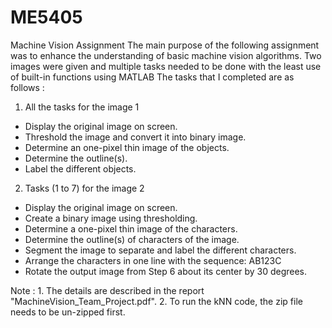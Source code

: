 # ME5405
Machine Vision Assignment
The main purpose of the following assignment was to enhance the understanding of basic machine vision algorithms.
Two images were given and multiple tasks needed to be done with the least use of built-in functions using MATLAB 
The tasks that I completed are as follows :

1. All the tasks for the image 1
  - Display the original image on screen.
  - Threshold the image and convert it into binary image.
  - Determine an one-pixel thin image of the objects.
  - Determine the outline(s).
  - Label the different objects.

2. Tasks (1 to 7) for the image 2
  - Display the original image on screen.
  - Create a binary image using thresholding.
  - Determine a one-pixel thin image of the characters.
  - Determine the outline(s) of characters of the image.
  - Segment the image to separate and label the different characters.
  - Arrange the characters in one line with the sequence: AB123C
  - Rotate the output image from Step 6 about its center by 30 degrees.

Note : 1. The details are described in the report "MachineVision_Team_Project.pdf".
       2. To run the kNN code, the zip file needs to be un-zipped first.
